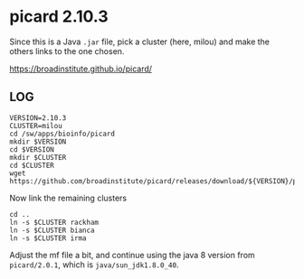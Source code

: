 picard 2.10.3
============

Since this is a Java `.jar` file, pick a cluster (here, milou) and make the
others links to the one chosen.

<https://broadinstitute.github.io/picard/>

LOG
---

    VERSION=2.10.3
    CLUSTER=milou
    cd /sw/apps/bioinfo/picard
    mkdir $VERSION
    cd $VERSION
    mkdir $CLUSTER
    cd $CLUSTER
    wget https://github.com/broadinstitute/picard/releases/download/${VERSION}/picard.jar

Now link the remaining clusters

    cd ..
    ln -s $CLUSTER rackham
    ln -s $CLUSTER bianca
    ln -s $CLUSTER irma

Adjust the mf file a bit, and continue using the java 8 version from
`picard/2.0.1`, which is `java/sun_jdk1.8.0_40`.

